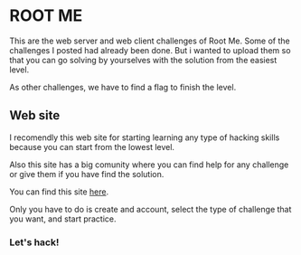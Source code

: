 # ROOT ME

This are the web server and web client challenges of Root Me. Some of the challenges I posted had already been done. But i wanted to upload them so that you can go solving by yourselves with the solution from the easiest level.

As other challenges, we have to find a flag to finish the level.

## Web site

I recomendly this web site for starting learning any type of hacking skills because you can start from the lowest level.

Also this site has a big comunity where you can find help for any challenge or give them if you have find the solution.

You can find this site [here](https://www.root-me.org/).

Only you have to do is create and account, select the type of challenge that you want, and start practice.

### Let's hack!
